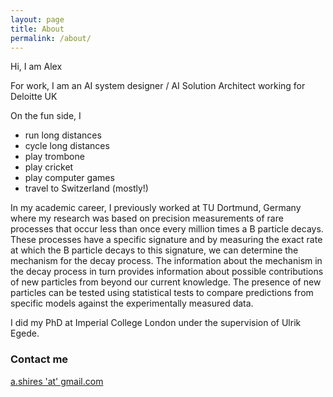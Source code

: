 ```yaml
---
layout: page
title: About
permalink: /about/
---
```


Hi, I am Alex

For work, I am an AI system designer / AI Solution Architect working for Deloitte UK

On the fun side, I 
* run long distances
* cycle long distances
* play trombone
* play cricket
* play computer games
* travel to Switzerland (mostly!)


In my academic career, I previously worked at TU Dortmund, Germany where my research was based on precision measurements of rare processes that occur less than once every million times a B particle decays. These processes have a specific signature and by measuring the exact rate at which the B particle decays to this signature, we can determine the mechanism for the decay process. The information about the mechanism in the decay process in turn provides information about possible contributions of new particles from beyond our current knowledge. The presence of new particles can be tested using statistical tests to compare predictions from specific models against the experimentally measured data.

I did my PhD at Imperial College London under the supervision of Ulrik Egede.


### Contact me

[a.shires 'at' gmail.com](mailto:a.shires@gmail.com)
